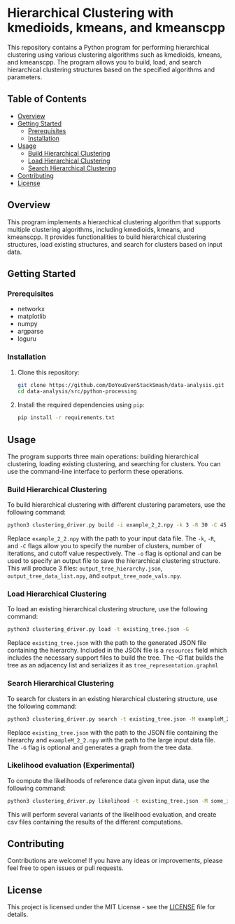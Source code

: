 # Hierarchical Clustering with kmedioids, kmeans, and kmeanscpp

This repository contains a Python program for performing hierarchical clustering using various clustering algorithms such as kmedioids, kmeans, and kmeanscpp. The program allows you to build, load, and search hierarchical clustering structures based on the specified algorithms and parameters.

## Table of Contents

- [Overview](#overview)
- [Getting Started](#getting-started)
  - [Prerequisites](#prerequisites)
  - [Installation](#installation)
- [Usage](#usage)
  - [Build Hierarchical Clustering](#build-hierarchical-clustering)
  - [Load Hierarchical Clustering](#load-hierarchical-clustering)
  - [Search Hierarchical Clustering](#search-hierarchical-clustering)
- [Contributing](#contributing)
- [License](#license)

## Overview

This program implements a hierarchical clustering algorithm that supports multiple clustering algorithms, including kmedioids, kmeans, and kmeanscpp. It provides functionalities to build hierarchical clustering structures, load existing structures, and search for clusters based on input data.

## Getting Started

### Prerequisites

- networkx
- matplotlib
- numpy
- argparse
- loguru

### Installation

1. Clone this repository:

   ```sh
   git clone https://github.com/DoYouEvenStackSmash/data-analysis.git
   cd data-analysis/src/python-processing
   ```

2. Install the required dependencies using `pip`:

   ```sh
   pip install -r requirements.txt
   ```

## Usage

The program supports three main operations: building hierarchical clustering, loading existing clustering, and searching for clusters. You can use the command-line interface to perform these operations.

### Build Hierarchical Clustering

To build hierarchical clustering with different clustering parameters, use the following command:

```sh
python3 clustering_driver.py build -i example_2_2.npy -k 3 -R 30 -C 45 -o output
```

Replace `example_2_2.npy` with the path to your input data file. The `-k`, `-R`, and `-C` flags allow you to specify the number of clusters, number of iterations, and cutoff value respectively. The `-o` flag is optional and can be used to specify an output file to save the hierarchical clustering structure.  This will produce 3 files: `output_tree_hierarchy.json`, `output_tree_data_list.npy`, and `output_tree_node_vals.npy`.

### Load Hierarchical Clustering

To load an existing hierarchical clustering structure, use the following command:

```sh
python3 clustering_driver.py load -t existing_tree.json -G
```

Replace `existing_tree.json` with the path to the generated JSON file containing the hierarchy. Included in the JSON file is a `resources` field which includes the necessary support files to build the tree. The -G flat builds the tree as an adjacency list and serializes it as `tree_representation.graphml`

### Search Hierarchical Clustering

To search for clusters in an existing hierarchical clustering structure, use the following command:

```sh
python3 clustering_driver.py search -t existing_tree.json -M exampleM_2_2.npy -G
```

Replace `existing_tree.json` with the path to the JSON file containing the hierarchy and `exampleM_2_2.npy` with the path to the large input data file. The `-G` flag is optional and generates a graph from the tree data.

### Likelihood evaluation (Experimental)

To compute the likelihoods of reference data given input data, use the following command:

```sh
python3 clustering_driver.py likelihood -t existing_tree.json -M some_input.npy -G
```

This will perform several variants of the likelihood evaluation, and create csv files containing the results of the different computations. 


## Contributing

Contributions are welcome! If you have any ideas or improvements, please feel free to open issues or pull requests.

## License

This project is licensed under the MIT License - see the [LICENSE](LICENSE) file for details.